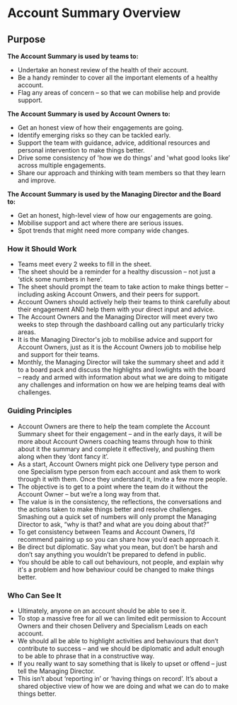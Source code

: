 # Account Summary Overview 
## Purpose
**The Account Summary is used by teams to:**
* Undertake an honest review of the health of their account.
* Be a handy reminder to cover all the important elements of a healthy account.
* Flag any areas of concern – so that we can mobilise help and provide support.
  
**The Account Summary is used by Account Owners to:**
* Get an honest view of how their engagements are going.
* Identify emerging risks so they can be tackled early.
* Support the team with guidance, advice, additional resources and personal intervention to make things better. 
* Drive some consistency of 'how we do things’ and 'what good looks like’ across multiple engagements.
* Share our approach and thinking with team members so that they learn and improve.
  
**The Account Summary is used by the Managing Director and the Board to:**
* Get an honest, high-level view of how our engagements are going.
* Mobilise support and act where there are serious issues.
* Spot trends that might need more company wide changes.
### How it Should Work
* Teams meet every 2 weeks to fill in the sheet.
* The sheet should be a reminder for a healthy discussion – not just a ‘stick some numbers in here’.
* The sheet should prompt the team to take action to make things better – including asking Account Onwers, and their peers for support.
* Account Owners should actively help their teams to think carefully about their engagement AND help them with your direct input and advice.
* The Account Owners and the Managing Director will meet every two weeks to step through the dashboard calling out any particularly tricky areas.
* It is the Managing Director's job to mobilise advice and support for Account Owners, just as it is the Account Owners job to mobilise help and support for their teams.
* Monthly, the Managing Director will take the summary sheet and add it to a board pack and discuss the highlights and lowlights with the board – ready and armed with information about what we are doing to mitigate any challenges and information on how we are helping teams deal with challenges.
### Guiding Principles
* Account Owners are there to help the team complete the Account Summary sheet for their engagement – and in the early days, it will be more about Account Owners coaching teams through how to think about it the summary and complete it effectively, and pushing them along when they ‘dont fancy it’.
* As a start, Account Owners might pick one Delivery type person and one Specialism type person from each account and ask them to work through it with them.  Once they understand it, invite a few more people.
* The objective is to get to a point where the team do it without the Account Owner – but we’re a long way from that.
* The value is in the consistency, the reflections, the conversations and the actions taken to make things better and resolve challenges. Smashing out a quick set of numbers will only prompt the Managing Director to ask, “why is that? and what are you doing about that?”
* To get consistency between Teams and Account Owners, I’d recommend pairing up so you can share how you’d each approach it.
* Be direct but diplomatic.  Say what you mean, but don’t be harsh and don’t say anything you wouldn’t be prepared to defend in public. 
* You should be able to call out behaviours, not people,  and explain why it's a problem and how behaviour could be changed to make things better.
### Who Can See It
* Ultimately, anyone on an account should be able to see it.
* To stop a massive free for all we can limited edit permission to Account Owners and their chosen Delivery and Specialism Leads on each account.
* We should all be able to highlight activities and behaviours that don’t contribute to success – and we should be diplomatic and adult enough to be able to phrase that in a constructive way. 
* If you really want to say something that is likely to upset or offend – just tell the Managing Director.
* This isn’t about ‘reporting in’ or ‘having things on record’. It’s about a shared objective view of how we are doing and what we can do to make things better.


